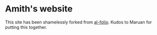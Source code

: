 # Amith's website

This site has been shamelessly forked from [al-folio](https://github.com/alshedivat/al-folio/). Kudos to Maruan for putting this together. 